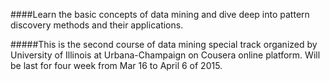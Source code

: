 ####Learn the basic concepts of data mining and dive deep into pattern discovery methods and their applications.  

#####This is the second course of data mining special track organized by University of Illinois at Urbana-Champaign 
on Cousera online platform. Will be last for four week from Mar 16 to April 6 of 2015.
